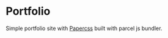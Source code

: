 # Portfolio
Simple portfolio site with [Papercss](https://getpapercss.com) built with parcel js bundler.